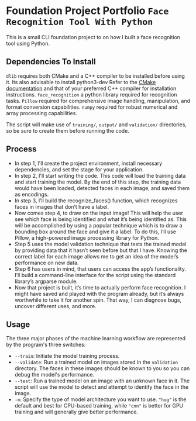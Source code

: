 # Foundation Project Portfolio ```Face Recognition Tool With Python```

This is a small CLI foundation project to on how I built a face recognition tool using Python. 

## Dependencies To Install

`dlib` requires both CMake and a C++ compiler to be installed before using it. Its also advisable to install python3-dev
Refer to the [CMake documentation](https://cmake.org/install/) and that of your preferred C++ compiler for 
installation instructions.
`face_recognition` a python library required for recognition tasks.
`Pillow` required for comprehensive image handling, manipulation, and format conversion capabilities. 
`numpy` required for robust numerical and array processing capabilities.

The script will make use of `training/`, `output/` and `validation/` directories, so be sure to create them before running the code.

## Process

* In step 1, I'll create the project environment, install necessary dependencies, and set the stage for your application.
* In step 2, I'll start writing the code. This code will load the training data and start training the model. By the  end of this step, the training data would have been loaded, detected faces in each image, and saved them as encodings.
* In step 3, I’ll build the recognize_faces() function, which recognizes faces in images that don’t have a label.
* Now comes step 4, to draw on the input image! This will help the user see which face is being identified and what it’s being identified as. This will be accomplished by using a popular technique which is to draw a bounding box around the face and give it a label. To do this, I’ll use Pillow, a high-powered image processing library for Python. 
* Step 5 uses the model validation technique that tests the trained model by providing data that it hasn’t seen before but that I have. Knowing the correct label for each image allows me to get an idea of the model’s performance on new data. 
* Step 6 has users in mind, that users can access the app’s functionality. I’ll build a command-line interface for the script using the standard library’s argparse module. 
* Now that project is built, it’s time to actually perform face recognition. I might have saved and played with the program already, but it’s always worthwhile to take it for another spin. That way, I can diagnose bugs, uncover different uses, and more. 

## Usage

The three major phases of the machine learning workflow are represented by the program's three switches:

- `--train`: Initiate the model training process.
- `--validate`: Run a trained model on images stored in the `validation` directory. The faces in these images should be known to you so you can debug the model's performance. 
- `--test`: Run a trained model on an image with an unknown face in it. The script will use the model to detect and attempt to identify the face in the image.
- `-m`: Specify the type of model architecture you want to use. `"hog"` is the default and best for CPU-based training, while `"cnn"` is better for GPU training and will generally give better performance.
